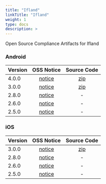 ```yaml
---
title: "Ifland"
linkTitle: "Ifland"
weight: 1
type: docs
description: >
---
```


Open Source Compliance Artifacts for Ifland

### Android

| Version | OSS Notice | Source Code |
|---|:---:|:---:|
| 4.0.0 | [notice](https://opensource.sktelecom.com/compliance_artifacts/ifland/android/4.0.0/ifland_android_4.0.0_OSS_Notice.html)  | [zip](https://opensource.sktelecom.com/compliance_artifacts/ifland/android/3.0.0/ffmpeg-kit-main.zip) |
| 3.0.0 | [notice](https://opensource.sktelecom.com/compliance_artifacts/ifland/android/3.0.0/ifland_android_3.0.0_OSS_Notice.htm)  | [zip](https://opensource.sktelecom.com/compliance_artifacts/ifland/android/3.0.0/ffmpeg-kit-main.zip) |
| 2.8.0 | [notice](https://opensource.sktelecom.com/compliance_artifacts/ifland/android/2.8.0/ifland_android_2.8.0_OSS_Notice.html)  | - |
| 2.6.0 | [notice](https://opensource.sktelecom.com/compliance_artifacts/ifland/android/2.6.0/ifland_android_2.6.0_OSS_Notice.html)  | - |
| 2.5.0 | [notice](https://opensource.sktelecom.com/compliance_artifacts/ifland/android/2.5.0/ifland_android_2.5.0_OSS_Notice.html)  | - |

### iOS

| Version | OSS Notice | Source Code |
|---|:---:|:---:|
| 3.0.0 | [notice](https://opensource.sktelecom.com/compliance_artifacts/ifland/ios/3.0.0/ifland_iOS_3.0.0_OSS_Notice.html)  | [zip](https://opensource.sktelecom.com/compliance_artifacts/ifland/ios/3.0.0/ffmpeg-kit_apple.zip) |
| 2.8.0 | [notice](https://opensource.sktelecom.com/compliance_artifacts/ifland/ios/2.8.0/ifland_iOS_2.8.0_OSS_Notice.html)  | - |
| 2.6.0 | [notice](https://opensource.sktelecom.com/compliance_artifacts/ifland/ios/2.6.0/ifland_iOS_2.6.0_OSS_Notice.html)  | - |
| 2.5.0 | [notice](https://opensource.sktelecom.com/compliance_artifacts/ifland/ios/2.5.0/ifland_ios_2.5.0_OSS_Notice.html)  | - |